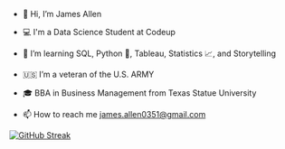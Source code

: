 - 👋 Hi, I’m James Allen

- 💻 I'm a Data Science Student at Codeup

- 🌱 I’m learning SQL, Python 🐍, Tableau, Statistics 📈, and Storytelling

- 🇺🇸 I’m a veteran of the U.S. ARMY

- 🎓 BBA in Business Management from Texas Statue University

- 📫 How to reach me james.allen0351@gmail.com

[![GitHub Streak](https://github-readme-streak-stats.herokuapp.com/?user=jamesallen0351)](https://git.io/streak-stats)



<!---
jamesallen0351/jamesallen0351 is a ✨ special ✨ repository because its `README.md` (this file) appears on your GitHub profile.
You can click the Preview link to take a look at your changes.
--->
